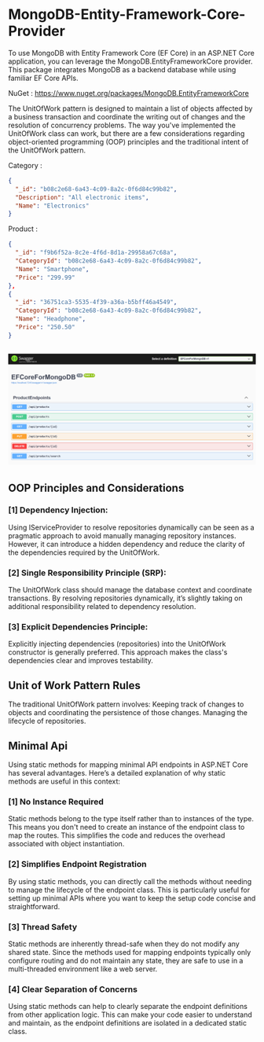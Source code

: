 # MongoDB-Entity-Framework-Core-Provider
To use MongoDB with Entity Framework Core (EF Core) in an ASP.NET Core application, you can leverage the MongoDB.EntityFrameworkCore provider. This package integrates MongoDB as a backend database while using familiar EF Core APIs.

NuGet : https://www.nuget.org/packages/MongoDB.EntityFrameworkCore

The UnitOfWork pattern is designed to maintain a list of objects affected by a business transaction and coordinate the writing out of changes and the resolution of concurrency problems. The way you've implemented the UnitOfWork class can work, but there are a few considerations regarding object-oriented programming (OOP) principles and the traditional intent of the UnitOfWork pattern.

Category :
```json
{
  "_id": "b08c2e68-6a43-4c09-8a2c-0f6d84c99b82",
  "Description": "All electronic items",
  "Name": "Electronics"
}
```

Product :
```json
{
  "_id": "f9b6f52a-8c2e-4f6d-8d1a-29958a67c68a",
  "CategoryId": "b08c2e68-6a43-4c09-8a2c-0f6d84c99b82",
  "Name": "Smartphone",
  "Price": "299.99"
},
{
  "_id": "36751ca3-5535-4f39-a36a-b5bff46a4549",
  "CategoryId": "b08c2e68-6a43-4c09-8a2c-0f6d84c99b82",
  "Name": "Headphone",
  "Price": "250.50"
}
```

## ![Example Image](https://github.com/raihannishat/MongoDB-Entity-Framework-Core-Provider/blob/main/example-endpoints.png)

## OOP Principles and Considerations
### [1] Dependency Injection:
Using IServiceProvider to resolve repositories dynamically can be seen as a pragmatic approach to avoid manually managing repository instances.
However, it can introduce a hidden dependency and reduce the clarity of the dependencies required by the UnitOfWork.

### [2] Single Responsibility Principle (SRP):
The UnitOfWork class should manage the database context and coordinate transactions. By resolving repositories dynamically, it’s slightly taking on additional responsibility related to dependency resolution.

### [3] Explicit Dependencies Principle:
Explicitly injecting dependencies (repositories) into the UnitOfWork constructor is generally preferred. This approach makes the class's dependencies clear and improves testability.

## Unit of Work Pattern Rules
The traditional UnitOfWork pattern involves:
Keeping track of changes to objects and coordinating the persistence of those changes.
Managing the lifecycle of repositories.

## Minimal Api
Using static methods for mapping minimal API endpoints in ASP.NET Core has several advantages. Here’s a detailed explanation of why static methods are useful in this context:

### [1] No Instance Required
Static methods belong to the type itself rather than to instances of the type. This means you don't need to create an instance of the endpoint class to map the routes. This simplifies the code and reduces the overhead associated with object instantiation.

### [2] Simplifies Endpoint Registration
By using static methods, you can directly call the methods without needing to manage the lifecycle of the endpoint class. This is particularly useful for setting up minimal APIs where you want to keep the setup code concise and straightforward.

### [3] Thread Safety
Static methods are inherently thread-safe when they do not modify any shared state. Since the methods used for mapping endpoints typically only configure routing and do not maintain any state, they are safe to use in a multi-threaded environment like a web server.

### [4] Clear Separation of Concerns
Using static methods can help to clearly separate the endpoint definitions from other application logic. This can make your code easier to understand and maintain, as the endpoint definitions are isolated in a dedicated static class.
